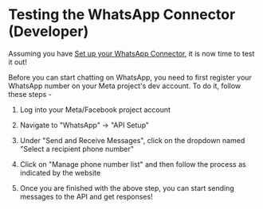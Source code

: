 # Testing the WhatsApp Connector (Developer)

Assuming you have [Set up your WhatsApp Connector](../whatsapp/index.md), it is now time to test it out!

Before you can start chatting on WhatsApp, you need to first register your WhatsApp number on your Meta project's dev account. To do it, follow these steps -

1. Log into your Meta/Facebook project account

2. Navigate to "WhatsApp" -> "API Setup"

3. Under "Send and Receive Messages", click on the dropdown named "Select a recipient phone number"

4. Click on "Manage phone number list" and then follow the process as indicated by the website

5. Once you are finished with the above step, you can start sending messages to the API and get responses!
